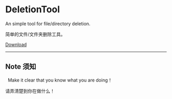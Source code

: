 # DeletionTool
An simple tool for file/directory deletion.

简单的文件/文件夹删除工具。

[Download](https://github.com/differentrain/DeletionTool/raw/master/release/DeletionTool.zip)

* * *
## Note 须知
 
Make it clear that you know what you are doing！

请弄清楚到你在做什么！
